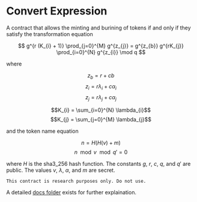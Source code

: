 #  Convert Expression

A contract that allows the minting and burining of tokens if and only if they satisfy the transformation equation

$$ g^{r (K_{i} + 1)} \prod_{j=0}^{M} g^{z_{j}} = g^{z_{b}} g^{rK_{j}} \prod_{i=0}^{N} g^{z_{i}} \mod q $$

where 

$$z_{b} = r + cb$$
$$z_{i} = r\lambda_{i} +c\alpha_{i}$$
$$z_{j} = r\lambda_{j} +c\alpha_{j}$$

$$K_{i} = \sum_{i=0}^{N} \lambda_{i}$$
$$K_{j} = \sum_{j=0}^{M} \lambda_{j}$$

and the token name equation

$$n = H(H(v)+m)$$
$$n \mod v \mod q' = 0$$

where $H$ is the sha3_256 hash function. The constants $g$, $r$, $c$, $q$, and $q'$ are public. The values $v$, $\lambda$, $\alpha$, and $m$ are secret.

`This contract is research purposes only. Do not use.`

A detailed [docs folder](documentation/summary.md) exists for further explaination.